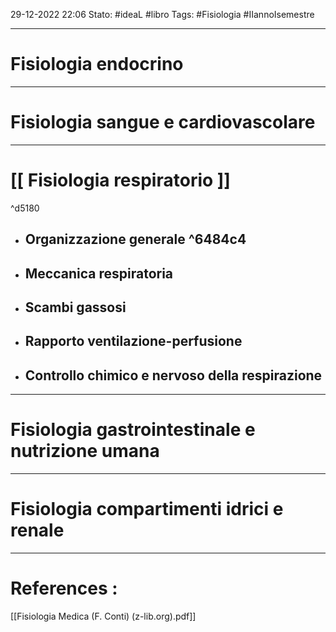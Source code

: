 29-12-2022 22:06
Stato: #ideaL  #libro 
Tags: #Fisiologia #IIannoIsemestre

---
# Fisiologia endocrino
---
# Fisiologia sangue e cardiovascolare
---
# [[ Fisiologia respiratorio ]]

^d5180
- ## Organizzazione generale ^6484c4
- ## Meccanica respiratoria
- ## Scambi gassosi
- ## Rapporto ventilazione-perfusione
- ## Controllo chimico e nervoso della respirazione
---
# Fisiologia gastrointestinale e nutrizione umana
---
# Fisiologia compartimenti idrici e renale
---
# References :
[[Fisiologia Medica (F. Conti) (z-lib.org).pdf]]